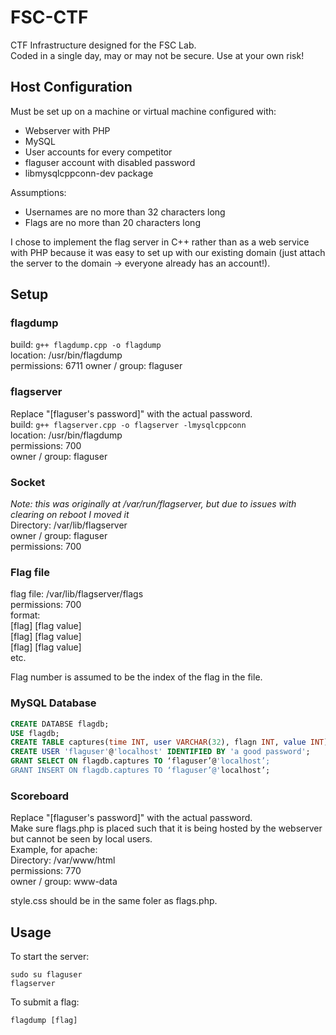 # FSC-CTF
CTF Infrastructure designed for the FSC Lab.  
Coded in a single day, may or may not be secure. Use at your own risk!

## Host Configuration
Must be set up on a machine or virtual machine configured with:
- Webserver with PHP
- MySQL
- User accounts for every competitor
- flaguser account with disabled password
- libmysqlcppconn-dev package

Assumptions:
- Usernames are no more than 32 characters long
- Flags are no more than 20 characters long

I chose to implement the flag server in C++ rather than as a web service with PHP because it was easy to set up with our existing domain (just attach the server to the domain -> everyone already has an account!).

## Setup
### flagdump
build: `g++ flagdump.cpp -o flagdump`  
location: /usr/bin/flagdump  
permissions: 6711
owner / group: flaguser

### flagserver
Replace "[flaguser's password]" with the actual password.  
build: `g++ flagserver.cpp -o flagserver -lmysqlcppconn`  
location: /usr/bin/flagdump  
permissions: 700  
owner / group: flaguser

### Socket
_Note: this was originally at /var/run/flagserver, but due to issues with clearing on reboot I moved it_  
Directory: /var/lib/flagserver  
owner / group: flaguser  
permissions: 700  

### Flag file
flag file: /var/lib/flagserver/flags  
permissions: 700  
format:  
[flag] [flag value]  
[flag] [flag value]  
[flag] [flag value]  
etc.

Flag number is assumed to be the index of the flag in the file.

### MySQL Database
```SQL
CREATE DATABSE flagdb;
USE flagdb;
CREATE TABLE captures(time INT, user VARCHAR(32), flagn INT, value INT);
CREATE USER 'flaguser'@'localhost' IDENTIFIED BY 'a good password';
GRANT SELECT ON flagdb.captures TO ‘flaguser’@'localhost’;
GRANT INSERT ON flagdb.captures TO ‘flaguser’@'localhost’;
```

### Scoreboard
Replace "[flaguser's password]" with the actual password.  
Make sure flags.php is placed such that it is being hosted by the webserver but cannot be seen by local users.  
Example, for apache:  
Directory: /var/www/html  
permissions: 770  
owner / group: www-data  

style.css should be in the same foler as flags.php.

## Usage
To start the server:
```
sudo su flaguser
flagserver
```
To submit a flag:
```
flagdump [flag]
```
